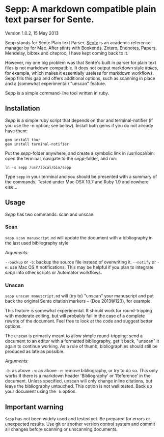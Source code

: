 # Sepp: A markdown compatible plain text parser for Sente. 
Version 1.0.2, 15 May 2013

Sepp stands for Sente Plain text Parser. [Sente](http://www.thirdstreetsoftware.com) is an academic reference manager by for Mac. After stints with Bookends, Zotero, Endnotes, Papers, Mendelay, bibtex and citeproc, I have kept coming back to it. 

However, my one big problem was that Sente's built in parser for plain text files is not markdown compatible. It does not output markdown style *italics*, for example, which makes it essentially useless for markdown workflows. Sepp fills this gap and offers additional options, such as scanning in place and a (somewhat experimental) "unscan" feature.

Sepp is a simple command-line tool written in ruby.

## Installation
*Sepp* is a simple ruby script that depends on thor and terminal-notifier (if you use the -n option; see below). Install both gems if you do not already have them:

    gem install thor
    gem install terminal-notifier

Put the *sepp*-folder anywhere, and create a symbolic link in /usr/local/bin: open the terminal, navigate to the *sepp*-folder, and run:

    ln -s sepp /usr/local/bin/sepp

Type `sepp` in your terminal and you should be presented with a summary of the commands. Tested under Mac OSX 10.7 and Ruby 1.9 and nowhere else...

## Usage
*Sepp* has two commands: scan and unscan:

### Scan
`sepp scan manuscript.md` will update the document with a bibliography in the last used bibliography style.

*Arguments:* 

`--backup` or  `-b`: backup the source file instead of overwriting it.
`--notify` or `-n`: use Mac OS X notifications. This may be helpful if you plan to integrate *sepp* into other scripts or Automator workflows.

### Unscan
`sepp unscan manuscript.md` will (try to) "unscan" your manuscript and put back the original Sente citation markers – {Doe 2013@123}, for example. 

This feature is somewhat experimental. It should work for round-tripping with moderate editing, but will probably fail in the case of a complete rewrite of the document. Feel free to look at the code and suggest better options.

The `unscan` is primarily meant to allow simple round-tripping: send a document to an editor with a formatted bibliography, get it back, "unscan" it again to continue working. As a rule of thumb, bibliographies should still be produced as late as possible.

 *Arguments:* 

`-b`: as above
`-n`: as above
`-r`: remove bibliography, or try to do so. This only works if there is a markdown header 'Bibliography' or 'Reference' in the document. Unless specified, unscan will only change inline citations, but leave the bibliography untouched. This option is not well tested. Back up your document using the `-b` option.

## Important warning
`Sepp` has not been widely used and tested yet. Be prepared for errors or unexpected results. Use git or another version control system and commit all changes before scanning or unscanning documents.






